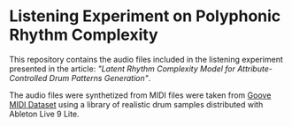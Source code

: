 # Listening Experiment on Polyphonic Rhythm Complexity

This repository contains the audio files included in the listening experiment presented in the article: _"Latent Rhythm Complexity Model for
Attribute-Controlled Drum Patterns Generation"_.

The audio files were synthetized from MIDI files were taken from [Goove MIDI Dataset](https://magenta.tensorflow.org/datasets/groove) using a library of realistic drum samples distributed with Ableton Live 9 Lite.
